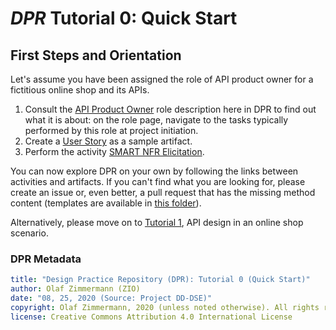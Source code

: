 
# *DPR* Tutorial 0: Quick Start

## First Steps and Orientation

Let's assume you have been assigned the role of API product owner for a fictitious online shop and its APIs. 

1. Consult the [API Product Owner](../roles/SDPR-APIProductOwner.md) role description here in DPR to find out what it is about: on the role page, navigate to the tasks typically performed by this role at project initiation.
2. Create a [User Story](../artifact-templates/DPR-UserStory.md) as a sample artifact. 
3. Perform the activity [SMART NFR Elicitation](../activities/DPR-SMART-NFR-Elicitation.md). 

You can now explore DPR on your own by following the links between activities and artifacts. If you can't find what you are looking for, please create an issue or, even better, a pull request that has the missing method content (templates are available in [this folder](../contributing)).

Alternatively, please move on to [Tutorial 1](DPR-Tutorial1.md), API design in an online shop scenario.


### DPR Metadata

```yaml
title: "Design Practice Repository (DPR): Tutorial 0 (Quick Start)"
author: Olaf Zimmermann (ZIO)
date: "08, 25, 2020 (Source: Project DD-DSE)"
copyright: Olaf Zimmermann, 2020 (unless noted otherwise). All rights reserved.
license: Creative Commons Attribution 4.0 International License
```